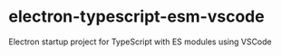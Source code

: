 # electron-typescript-esm-vscode
Electron startup project for TypeScript with ES modules using VSCode
